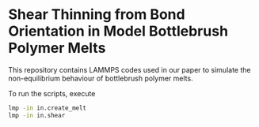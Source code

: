 # Shear Thinning from Bond Orientation in Model Bottlebrush Polymer Melts

This repository contains LAMMPS codes used in our paper to simulate the non-equilibrium behaviour of bottlebrush polymer melts. 

To run the scripts, execute

```bash
lmp -in in.create_melt
lmp -in in.shear
```
